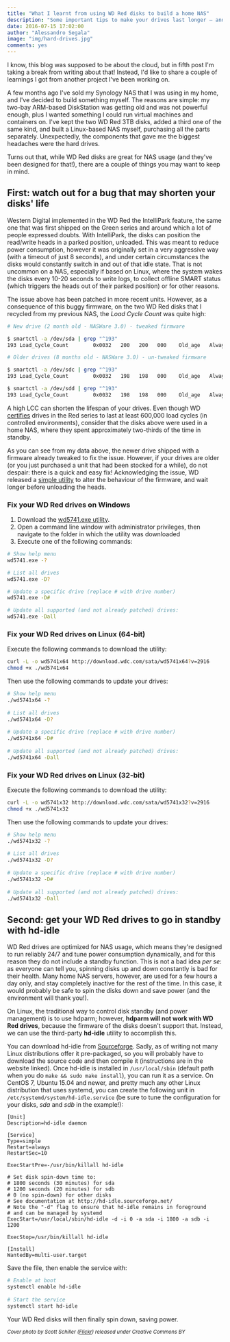 ```yaml
---
title: "What I learnt from using WD Red disks to build a home NAS"
description: "Some important tips to make your drives last longer — and how to spin them down automatically on Linux"
date: 2016-07-15 17:02:00
author: "Alessandro Segala"
image: "img/hard-drives.jpg"
comments: yes
---
```


I know, this blog was supposed to be about the cloud, but in fifth post I'm taking a break from writing about that! Instead, I'd like to share a couple of learnings I got from another project I've been working on.

A few months ago I've sold my Synology NAS that I was using in my home, and I've decided to build something myself. The reasons are simple: my two-bay ARM-based DiskStation was getting old and was not powerful enough, plus I wanted something I could run virtual machines and containers on. I've kept the two WD Red 3TB disks, added a third one of the same kind, and built a Linux-based NAS myself, purchasing all the parts separately. Unexpectedly, the components that gave me the biggest headaches were the hard drives.

Turns out that, while WD Red disks are great for NAS usage (and they've been designed for that!), there are a couple of things you may want to keep in mind.

## First: watch out for a bug that may shorten your disks' life

Western Digital implemented in the WD Red the IntelliPark feature, the same one that was first shipped on the Green series and around which a lot of people expressed doubts. With IntelliPark, the disks can position the read/write heads in a parked position, unloaded. This was meant to reduce power consumption, however it was originally set in a very aggressive way (with a timeout of just 8 seconds), and under certain circumstances the disks would constantly switch in and out of that idle state. That is not uncommon on a NAS, especially if based on Linux, where the system wakes the disks every 10-20 seconds to write logs, to collect offline SMART status (which triggers the heads out of their parked position) or for other reasons.

The issue above has been patched in more recent units. However, as a consequence of this buggy firmware, on the two WD Red disks that I recycled from my previous NAS, the *Load Cycle Count* was quite high:

````bash
# New drive (2 month old - NASWare 3.0) - tweaked firmware

$ smartctl -a /dev/sda | grep "^193"
193 Load_Cycle_Count        0x0032   200   200   000    Old_age   Always       -       387

# Older drives (8 months old - NASWare 3.0) - un-tweaked firmware

$ smartctl -a /dev/sdc | grep "^193"
193 Load_Cycle_Count        0x0032   198   198   000    Old_age   Always       -       7070

$ smartctl -a /dev/sdd | grep "^193"
193 Load_Cycle_Count        0x0032   198   198   000    Old_age   Always       -       7086 
````

A high LCC can shorten the lifespan of your drives. Even though WD [certifies](http://www.wdc.com/wdproducts/library/SpecSheet/ENG/2879-800002.pdf) drives in the Red series to last at least 600,000 load cycles (in controlled environments), consider that the disks above were used in a home NAS, where they spent approximately two-thirds of the time in standby.

As you can see from my data above, the newer drive shipped with a firmware already tweaked to fix the issue. However, if your drives are older (or you just purchased a unit that had been stocked for a while), do not despair: there is a quick and easy fix! Acknowledging the issue, WD released a [simple utility](http://supportdownloads.wdc.com/downloads.aspx?DL) to alter the behaviour of the firmware, and wait longer before unloading the heads.

### Fix your WD Red drives on Windows

1. Download the [wd5741.exe utility](http://download.wdc.com/sata/wd5741.exe).
2. Open a command line window with administrator privileges, then navigate to the folder in which the utility was downloaded
3. Execute one of the following commands:

````sh
# Show help menu
wd5741.exe -?

# List all drives
wd5741.exe -D?

# Update a specific drive (replace # with drive number)
wd5741.exe -D#

# Update all supported (and not already patched) drives:
wd5741.exe -Dall
````

### Fix your WD Red drives on Linux (64-bit)

Execute the following commands to download the utility:

````bash
curl -L -o wd5741x64 http://download.wdc.com/sata/wd5741x64?v=2916
chmod +x ./wd5741x64
````

Then use the following commands to update your drives:

````bash
# Show help menu
./wd5741x64 -?
    
# List all drives
./wd5741x64 -D?
    
# Update a specific drive (replace # with drive number)
./wd5741x64 -D#
    
# Update all supported (and not already patched) drives:
./wd5741x64 -Dall
````

### Fix your WD Red drives on Linux (32-bit)

Execute the following commands to download the utility:

````bash
curl -L -o wd5741x32 http://download.wdc.com/sata/wd5741x32?v=2916
chmod +x ./wd5741x32
````

Then use the following commands to update your drives:

````bash
# Show help menu
./wd5741x32 -?
    
# List all drives
./wd5741x32 -D?
    
# Update a specific drive (replace # with drive number)
./wd5741x32 -D#
    
# Update all supported (and not already patched) drives:
./wd5741x32 -Dall
````

## Second: get your WD Red drives to go in standby with hd-idle

WD Red drives are optimized for NAS usage, which means they're designed to run reliably 24/7 and tune power consumption dynamically, and for this reason they do not include a standby function. This is not a bad idea *per se*: as everyone can tell you, spinning disks up and down constantly is bad for their health.  Many home NAS servers, however, are used for a few hours a day only, and stay completely inactive for the rest of the time. In this case, it would probably be safe to spin the disks down and save power (and the environment will thank you!).

On Linux, the traditional way to control disk standby (and power management) is to use hdparm; however, **hdparm will not work with WD Red drives**, because the firmware of the disks doesn't support that. Instead, we can use the third-party **hd-idle** utility to accomplish this.

You can download hd-idle from [Sourceforge](http://hd-idle.sourceforge.net/). Sadly, as of writing not many Linux distributions offer it pre-packaged, so you will probably have to download the source code and then compile it (instructions are in the website linked). Once hd-idle is installed in `/usr/local/sbin` (default path when you do `make && sudo make install`), you can run it as a service. On CentOS 7, Ubuntu 15.04 and newer, and pretty much any other Linux distribution that uses systemd, you can create the following unit in `/etc/systemd/system/hd-idle.service` (be sure to tune the configuration for your disks, *sda* and *sdb* in the example!):

````systemd
[Unit]
Description=hd-idle daemon

[Service]
Type=simple
Restart=always
RestartSec=10

ExecStartPre=-/usr/bin/killall hd-idle

# Set disk spin-down time to:
# 1800 seconds (30 minutes) for sda
# 1200 seconds (20 minutes) for sdb
# 0 (no spin-down) for other disks
# See documentation at http://hd-idle.sourceforge.net/
# Note the "-d" flag to ensure that hd-idle remains in foreground 
# and can be managed by systemd
ExecStart=/usr/local/sbin/hd-idle -d -i 0 -a sda -i 1800 -a sdb -i 1200 

ExecStop=/usr/bin/killall hd-idle

[Install]
WantedBy=multi-user.target
````

Save the file, then enable the service with:

````bash
# Enable at boot
systemctl enable hd-idle
    
# Start the service
systemctl start hd-idle
````

Your WD Red disks will then finally spin down, saving power.

<small>*Cover photo by Scott Schiller ([Flickr](https://flic.kr/p/buWBL3)) released under Creative Commons BY*</small>